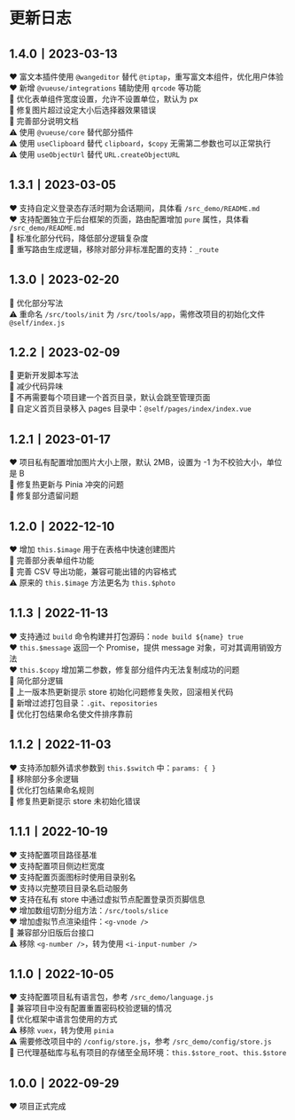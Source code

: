 # 更新日志

## 1.4.0丨2023-03-13

♥️ 富文本插件使用 `@wangeditor` 替代 `@tiptap`，重写富文本组件，优化用户体验  
♥️ 新增 `@vueuse/integrations` 辅助使用 `qrcode` 等功能  
🔧 优化表单组件宽度设置，允许不设置单位，默认为 px  
🔧 修复图片超过设定大小后选择器效果错误  
🔧 完善部分说明文档  
⚠️ 使用 `@vueuse/core` 替代部分插件  
⚠️ 使用 `useClipboard` 替代 `clipboard`，`$copy` 无需第二参数也可以正常执行  
⚠️ 使用 `useObjectUrl` 替代 `URL.createObjectURL`  

## 1.3.1丨2023-03-05

♥️ 支持自定义登录态存活时期为会话期间，具体看 `/src_demo/README.md`  
♥️ 支持配置独立于后台框架的页面，路由配置增加 `pure` 属性，具体看 `/src_demo/README.md`  
🔧 标准化部分代码，降低部分逻辑复杂度  
🔧 重写路由生成逻辑，移除对部分非标准配置的支持：`_route`  

## 1.3.0丨2023-02-20

🔧 优化部分写法  
⚠️ 重命名 `/src/tools/init` 为 `/src/tools/app`，需修改项目的初始化文件 `@self/index.js`  

## 1.2.2丨2023-02-09

🔧 更新开发脚本写法  
🔧 减少代码异味  
🔧 不再需要每个项目建一个首页目录，默认会跳至管理页面  
🔧 自定义首页目录移入 pages 目录中：`@self/pages/index/index.vue`  

## 1.2.1丨2023-01-17

♥️ 项目私有配置增加图片大小上限，默认 2MB，设置为 -1 为不校验大小，单位是 B  
🔧 修复热更新与 Pinia 冲突的问题  
🔧 修复部分遗留问题  

## 1.2.0丨2022-12-10

♥️ 增加 `this.$image` 用于在表格中快速创建图片  
🔧 完善部分表单组件功能  
🔧 完善 CSV 导出功能，兼容可能出错的内容格式  
⚠️ 原来的 `this.$image` 方法更名为 `this.$photo`  

## 1.1.3丨2022-11-13

♥️ 支持通过 `build` 命令构建并打包源码：`node build ${name} true`  
♥️ `this.$message` 返回一个 Promise，提供 message 对象，可对其调用销毁方法  
♥️ `this.$copy` 增加第二参数，修复部分组件内无法复制成功的问题  
🔧 简化部分逻辑  
🔧 上一版本热更新提示 store 初始化问题修复失败，回滚相关代码  
🔧 新增过滤打包目录：`.git`、`repositories`  
🔧 优化打包结果命名使文件排序靠前  

## 1.1.2丨2022-11-03

♥️ 支持添加额外请求参数到 `this.$switch` 中：`params: { }`  
🔧 移除部分多余逻辑  
🔧 优化打包结果命名规则  
🔧 修复热更新提示 store 未初始化错误  

## 1.1.1丨2022-10-19

♥️ 支持配置项目路径基准  
♥️ 支持配置项目侧边栏宽度  
♥️ 支持配置页面图标时使用目录别名  
♥️ 支持以完整项目目录名启动服务  
♥️ 支持在私有 store 中通过虚拟节点配置登录页页脚信息  
♥️ 增加数组切割分组方法：`/src/tools/slice`  
♥️ 增加虚拟节点渲染组件：`<g-vnode />`  
🔧 兼容部分旧版后台接口  
⚠️ 移除 `<g-number />`，转为使用 `<i-input-number />`

## 1.1.0丨2022-10-05

♥️ 支持配置项目私有语言包，参考 `/src_demo/language.js`  
🔧 兼容项目中没有配置重置密码校验逻辑的情况  
🔧 优化框架中语言包使用的方式  
⚠️ 移除 `vuex`，转为使用 `pinia`  
⚠️ 需要修改项目中的 `/config/store.js`，参考 `/src_demo/config/store.js`  
🔧 已代理基础库与私有项目的存储至全局环境：`this.$store_root`、`this.$store`  

## 1.0.0丨2022-09-29

♥️ 项目正式完成
